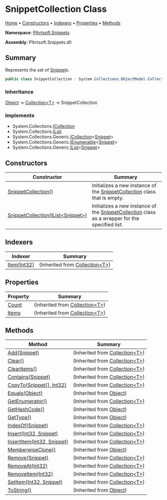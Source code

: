 <a name="_top"></a>

# SnippetCollection Class

[Home](../../../README.md#_top) &#x2022; [Constructors](#constructors) &#x2022; [Indexers](#indexers) &#x2022; [Properties](#properties) &#x2022; [Methods](#methods)

**Namespace**: [Pihrtsoft.Snippets](../README.md#_top)

**Assembly**: Pihrtsoft\.Snippets\.dll

## Summary

Represents the set of [Snippet](../Snippet/README.md#_top)s\.

```csharp
public class SnippetCollection : System.Collections.ObjectModel.Collection<Snippet>
```

### Inheritance

[Object](https://docs.microsoft.com/en-us/dotnet/api/system.object) &#x2192; [Collection\<T>](https://docs.microsoft.com/en-us/dotnet/api/system.collections.objectmodel.collection-1) &#x2192; SnippetCollection

### Implements

* System\.Collections\.[ICollection](https://docs.microsoft.com/en-us/dotnet/api/system.collections.icollection)
* System\.Collections\.[IList](https://docs.microsoft.com/en-us/dotnet/api/system.collections.ilist)
* System\.Collections\.Generic\.[ICollection](https://docs.microsoft.com/en-us/dotnet/api/system.collections.generic.icollection-1)\<[Snippet](../Snippet/README.md#_top)>
* System\.Collections\.Generic\.[IEnumerable](https://docs.microsoft.com/en-us/dotnet/api/system.collections.generic.ienumerable-1)\<[Snippet](../Snippet/README.md#_top)>
* System\.Collections\.Generic\.[IList](https://docs.microsoft.com/en-us/dotnet/api/system.collections.generic.ilist-1)\<[Snippet](../Snippet/README.md#_top)>

## Constructors

| Constructor | Summary |
| ----------- | ------- |
| [SnippetCollection()](-ctor/README.md#Pihrtsoft_Snippets_SnippetCollection__ctor) | Initializes a new instance of the [SnippetCollection](#_top) class that is empty\. |
| [SnippetCollection(IList\<Snippet>)](-ctor/README.md#Pihrtsoft_Snippets_SnippetCollection__ctor_System_Collections_Generic_IList_Pihrtsoft_Snippets_Snippet__) | Initializes a new instance of the [SnippetCollection](#_top) class as a wrapper for the specified list\. |

## Indexers

| Indexer | Summary |
| ------- | ------- |
| [Item\[Int32\]](https://docs.microsoft.com/en-us/dotnet/api/system.collections.objectmodel.collection-1.item) |  \(Inherited from [Collection\<T>](https://docs.microsoft.com/en-us/dotnet/api/system.collections.objectmodel.collection-1)\) |

## Properties

| Property | Summary |
| -------- | ------- |
| [Count](https://docs.microsoft.com/en-us/dotnet/api/system.collections.objectmodel.collection-1.count) |  \(Inherited from [Collection\<T>](https://docs.microsoft.com/en-us/dotnet/api/system.collections.objectmodel.collection-1)\) |
| [Items](https://docs.microsoft.com/en-us/dotnet/api/system.collections.objectmodel.collection-1.items) |  \(Inherited from [Collection\<T>](https://docs.microsoft.com/en-us/dotnet/api/system.collections.objectmodel.collection-1)\) |

## Methods

| Method | Summary |
| ------ | ------- |
| [Add(Snippet)](https://docs.microsoft.com/en-us/dotnet/api/system.collections.objectmodel.collection-1.add) |  \(Inherited from [Collection\<T>](https://docs.microsoft.com/en-us/dotnet/api/system.collections.objectmodel.collection-1)\) |
| [Clear()](https://docs.microsoft.com/en-us/dotnet/api/system.collections.objectmodel.collection-1.clear) |  \(Inherited from [Collection\<T>](https://docs.microsoft.com/en-us/dotnet/api/system.collections.objectmodel.collection-1)\) |
| [ClearItems()](https://docs.microsoft.com/en-us/dotnet/api/system.collections.objectmodel.collection-1.clearitems) |  \(Inherited from [Collection\<T>](https://docs.microsoft.com/en-us/dotnet/api/system.collections.objectmodel.collection-1)\) |
| [Contains(Snippet)](https://docs.microsoft.com/en-us/dotnet/api/system.collections.objectmodel.collection-1.contains) |  \(Inherited from [Collection\<T>](https://docs.microsoft.com/en-us/dotnet/api/system.collections.objectmodel.collection-1)\) |
| [CopyTo(Snippet\[\], Int32)](https://docs.microsoft.com/en-us/dotnet/api/system.collections.objectmodel.collection-1.copyto) |  \(Inherited from [Collection\<T>](https://docs.microsoft.com/en-us/dotnet/api/system.collections.objectmodel.collection-1)\) |
| [Equals(Object)](https://docs.microsoft.com/en-us/dotnet/api/system.object.equals) |  \(Inherited from [Object](https://docs.microsoft.com/en-us/dotnet/api/system.object)\) |
| [GetEnumerator()](https://docs.microsoft.com/en-us/dotnet/api/system.collections.objectmodel.collection-1.getenumerator) |  \(Inherited from [Collection\<T>](https://docs.microsoft.com/en-us/dotnet/api/system.collections.objectmodel.collection-1)\) |
| [GetHashCode()](https://docs.microsoft.com/en-us/dotnet/api/system.object.gethashcode) |  \(Inherited from [Object](https://docs.microsoft.com/en-us/dotnet/api/system.object)\) |
| [GetType()](https://docs.microsoft.com/en-us/dotnet/api/system.object.gettype) |  \(Inherited from [Object](https://docs.microsoft.com/en-us/dotnet/api/system.object)\) |
| [IndexOf(Snippet)](https://docs.microsoft.com/en-us/dotnet/api/system.collections.objectmodel.collection-1.indexof) |  \(Inherited from [Collection\<T>](https://docs.microsoft.com/en-us/dotnet/api/system.collections.objectmodel.collection-1)\) |
| [Insert(Int32, Snippet)](https://docs.microsoft.com/en-us/dotnet/api/system.collections.objectmodel.collection-1.insert) |  \(Inherited from [Collection\<T>](https://docs.microsoft.com/en-us/dotnet/api/system.collections.objectmodel.collection-1)\) |
| [InsertItem(Int32, Snippet)](https://docs.microsoft.com/en-us/dotnet/api/system.collections.objectmodel.collection-1.insertitem) |  \(Inherited from [Collection\<T>](https://docs.microsoft.com/en-us/dotnet/api/system.collections.objectmodel.collection-1)\) |
| [MemberwiseClone()](https://docs.microsoft.com/en-us/dotnet/api/system.object.memberwiseclone) |  \(Inherited from [Object](https://docs.microsoft.com/en-us/dotnet/api/system.object)\) |
| [Remove(Snippet)](https://docs.microsoft.com/en-us/dotnet/api/system.collections.objectmodel.collection-1.remove) |  \(Inherited from [Collection\<T>](https://docs.microsoft.com/en-us/dotnet/api/system.collections.objectmodel.collection-1)\) |
| [RemoveAt(Int32)](https://docs.microsoft.com/en-us/dotnet/api/system.collections.objectmodel.collection-1.removeat) |  \(Inherited from [Collection\<T>](https://docs.microsoft.com/en-us/dotnet/api/system.collections.objectmodel.collection-1)\) |
| [RemoveItem(Int32)](https://docs.microsoft.com/en-us/dotnet/api/system.collections.objectmodel.collection-1.removeitem) |  \(Inherited from [Collection\<T>](https://docs.microsoft.com/en-us/dotnet/api/system.collections.objectmodel.collection-1)\) |
| [SetItem(Int32, Snippet)](https://docs.microsoft.com/en-us/dotnet/api/system.collections.objectmodel.collection-1.setitem) |  \(Inherited from [Collection\<T>](https://docs.microsoft.com/en-us/dotnet/api/system.collections.objectmodel.collection-1)\) |
| [ToString()](https://docs.microsoft.com/en-us/dotnet/api/system.object.tostring) |  \(Inherited from [Object](https://docs.microsoft.com/en-us/dotnet/api/system.object)\) |

